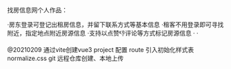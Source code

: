 找房信息网个人作品：

  ·房东登录可登记出租房信息，并留下联系方式等基本信息
  ·租客不用登录即可寻找附近，指定地点附近房源信息
  ·支持以点赞👎评论等方式标记房源信息
  ·
  ·

@20210209 
通过vite创建vue3 project
配置 route
引入初始化样式表 normalize.css
git 远程仓库创建、本地上传